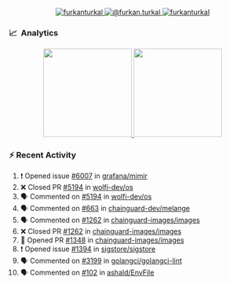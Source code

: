 <p align="center">
  <a href="https://linkedin.com/in/furkanturkal" target="blank">
    <img src="https://img.shields.io/badge/linkedin-%230077B5.svg?&style=for-the-badge&logo=linkedin&logoColor=white" alt="furkanturkal" />
  </a>
  <a href="https://medium.com/@furkan.turkal" target="blank">
    <img src="https://img.shields.io/badge/medium-%2312100E.svg?&style=for-the-badge&logo=medium&logoColor=white" alt="@furkan.turkal" />
  </a>
  <a href="https://twitter.com/furkanturkaI" target="blank">
    <img src="https://img.shields.io/badge/Twitter-1DA1F2?style=for-the-badge&logo=twitter&logoColor=white" alt="furkanturkaI" />
  </a>
</p>

### 📈 &nbsp;Analytics

<p align="center">
  <a href="https://coderstats.net/github/#Dentrax">
    <img height="180em" src="https://github-readme-stats-eight-theta.vercel.app/api?username=Dentrax&show_icons=true&theme=algolia&include_all_commits=true&count_private=true&line_height=26"/>
    <img height="180em" src="https://github-readme-stats-eight-theta.vercel.app/api/top-langs/?username=Dentrax&layout=compact&langs_count=8&theme=algolia&line_height=26"/>
  </a>
</p>

### :zap: Recent Activity

<!--START_SECTION:activity-->
1. ❗ Opened issue [#6007](https://github.com/grafana/mimir/issues/6007) in [grafana/mimir](https://github.com/grafana/mimir)
2. ❌ Closed PR [#5194](https://github.com/wolfi-dev/os/pull/5194) in [wolfi-dev/os](https://github.com/wolfi-dev/os)
3. 🗣 Commented on [#5194](https://github.com/wolfi-dev/os/pull/5194#issuecomment-1714597878) in [wolfi-dev/os](https://github.com/wolfi-dev/os)
4. 🗣 Commented on [#663](https://github.com/chainguard-dev/melange/pull/663#issuecomment-1714443406) in [chainguard-dev/melange](https://github.com/chainguard-dev/melange)
5. 🗣 Commented on [#1262](https://github.com/chainguard-images/images/pull/1262#issuecomment-1712129024) in [chainguard-images/images](https://github.com/chainguard-images/images)
6. ❌ Closed PR [#1262](https://github.com/chainguard-images/images/pull/1262) in [chainguard-images/images](https://github.com/chainguard-images/images)
7. 💪 Opened PR [#1348](https://github.com/chainguard-images/images/pull/1348) in [chainguard-images/images](https://github.com/chainguard-images/images)
8. ❗ Opened issue [#1394](https://github.com/sigstore/sigstore/issues/1394) in [sigstore/sigstore](https://github.com/sigstore/sigstore)
9. 🗣 Commented on [#3199](https://github.com/golangci/golangci-lint/pull/3199#issuecomment-1711338273) in [golangci/golangci-lint](https://github.com/golangci/golangci-lint)
10. 🗣 Commented on [#102](https://github.com/ashald/EnvFile/issues/102#issuecomment-1711266597) in [ashald/EnvFile](https://github.com/ashald/EnvFile)
<!--END_SECTION:activity-->
